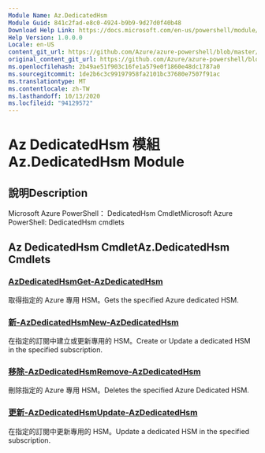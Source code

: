 ```yaml
---
Module Name: Az.DedicatedHsm
Module Guid: 841c2fad-e8c0-4924-b9b9-9d27d0f40b48
Download Help Link: https://docs.microsoft.com/en-us/powershell/module/az.dedicatedhsm
Help Version: 1.0.0.0
Locale: en-US
content_git_url: https://github.com/Azure/azure-powershell/blob/master/src/DedicatedHsm/help/Az.DedicatedHsm.md
original_content_git_url: https://github.com/Azure/azure-powershell/blob/master/src/DedicatedHsm/help/Az.DedicatedHsm.md
ms.openlocfilehash: 2b49ae51f903c16fe1a579e0f1860e48dc1787a0
ms.sourcegitcommit: 1de2b6c3c99197958fa2101bc37680e7507f91ac
ms.translationtype: MT
ms.contentlocale: zh-TW
ms.lasthandoff: 10/13/2020
ms.locfileid: "94129572"
---
```

# <span data-ttu-id="3cdc0-101">Az DedicatedHsm 模組</span><span class="sxs-lookup"><span data-stu-id="3cdc0-101">Az.DedicatedHsm Module</span></span>
## <span data-ttu-id="3cdc0-102">說明</span><span class="sxs-lookup"><span data-stu-id="3cdc0-102">Description</span></span>
<span data-ttu-id="3cdc0-103">Microsoft Azure PowerShell： DedicatedHsm Cmdlet</span><span class="sxs-lookup"><span data-stu-id="3cdc0-103">Microsoft Azure PowerShell: DedicatedHsm cmdlets</span></span>

## <span data-ttu-id="3cdc0-104">Az DedicatedHsm Cmdlet</span><span class="sxs-lookup"><span data-stu-id="3cdc0-104">Az.DedicatedHsm Cmdlets</span></span>
### [<span data-ttu-id="3cdc0-105">AzDedicatedHsm</span><span class="sxs-lookup"><span data-stu-id="3cdc0-105">Get-AzDedicatedHsm</span></span>](Get-AzDedicatedHsm.md)
<span data-ttu-id="3cdc0-106">取得指定的 Azure 專用 HSM。</span><span class="sxs-lookup"><span data-stu-id="3cdc0-106">Gets the specified Azure dedicated HSM.</span></span>

### [<span data-ttu-id="3cdc0-107">新-AzDedicatedHsm</span><span class="sxs-lookup"><span data-stu-id="3cdc0-107">New-AzDedicatedHsm</span></span>](New-AzDedicatedHsm.md)
<span data-ttu-id="3cdc0-108">在指定的訂閱中建立或更新專用的 HSM。</span><span class="sxs-lookup"><span data-stu-id="3cdc0-108">Create or Update a dedicated HSM in the specified subscription.</span></span>

### [<span data-ttu-id="3cdc0-109">移除-AzDedicatedHsm</span><span class="sxs-lookup"><span data-stu-id="3cdc0-109">Remove-AzDedicatedHsm</span></span>](Remove-AzDedicatedHsm.md)
<span data-ttu-id="3cdc0-110">刪除指定的 Azure 專用 HSM。</span><span class="sxs-lookup"><span data-stu-id="3cdc0-110">Deletes the specified Azure Dedicated HSM.</span></span>

### [<span data-ttu-id="3cdc0-111">更新-AzDedicatedHsm</span><span class="sxs-lookup"><span data-stu-id="3cdc0-111">Update-AzDedicatedHsm</span></span>](Update-AzDedicatedHsm.md)
<span data-ttu-id="3cdc0-112">在指定的訂閱中更新專用的 HSM。</span><span class="sxs-lookup"><span data-stu-id="3cdc0-112">Update a dedicated HSM in the specified subscription.</span></span>

